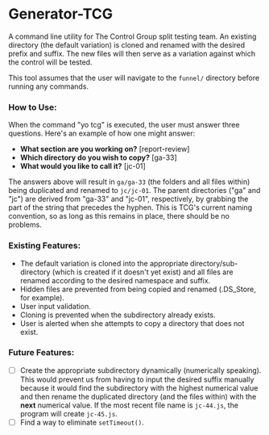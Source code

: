 # Generator-TCG

A command line utility for The Control Group split testing team. An existing directory (the default variation) is cloned and renamed with the desired prefix and suffix. The new files will then serve as a variation against which the control will be tested.

This tool assumes that the user will navigate to the `funnel/` directory before running any commands.

### How to Use:

When the command "yo tcg" is executed, the user must answer three questions. Here's an example of how one might answer:

* **What section are you working on?** [report-review]
* **Which directory do you wish to copy?** [ga-33]
* **What would you like to call it?** [jc-01]

The answers above will result in `ga/ga-33` (the folders and all files within) being duplicated and renamed to `jc/jc-01`. The parent directories ("ga" and "jc") are derived from "ga-33" and "jc-01", respectively, by grabbing the part of the string that precedes the hyphen. This is TCG's current naming convention, so as long as this remains in place, there should be no problems.

### Existing Features:

* The default variation is cloned into the appropriate directory/sub-directory (which is created if it doesn't yet exist) and all files are renamed according to the desired namespace and suffix.
* Hidden files are prevented from being copied and renamed (.DS_Store, for example).
* User input validation.
* Cloning is prevented when the subdirectory already exists.
* User is alerted when she attempts to copy a directory that does not exist.

### Future Features:

- [ ] Create the appropriate subdirectory dynamically (numerically speaking). This would prevent us from having to input the desired suffix manually because it would find the subdirectory with the highest numerical value and then rename the duplicated directory (and the files within) with the **next** numerical value. If the most recent file name is `jc-44.js`, the program will create `jc-45.js`.
- [ ] Find a way to eliminate `setTimeout()`.
